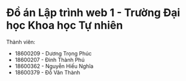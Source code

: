# Đồ án Lập trình web 1 - Trường Đại học Khoa học Tự nhiên



Thành viên:
- 18600209 - Dương Trọng Phúc
- 18600207 - Đinh Thành Phú
- 18600362 - Nguyễn Hiếu Nghĩa
- 18600379 - Đỗ Văn Thành
